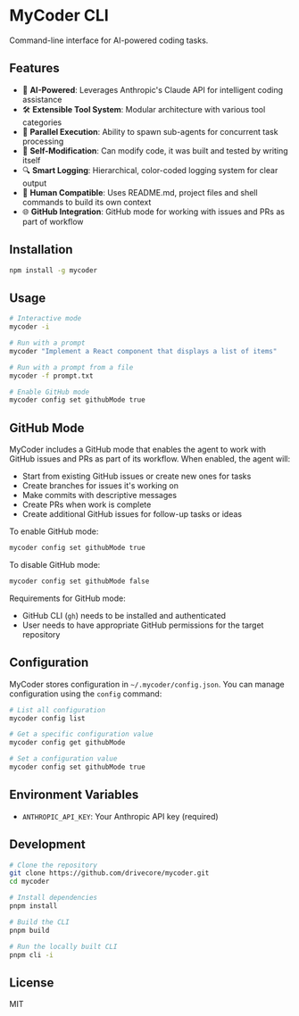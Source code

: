 # MyCoder CLI

Command-line interface for AI-powered coding tasks.

## Features

- 🤖 **AI-Powered**: Leverages Anthropic's Claude API for intelligent coding assistance
- 🛠️ **Extensible Tool System**: Modular architecture with various tool categories
- 🔄 **Parallel Execution**: Ability to spawn sub-agents for concurrent task processing
- 📝 **Self-Modification**: Can modify code, it was built and tested by writing itself
- 🔍 **Smart Logging**: Hierarchical, color-coded logging system for clear output
- 👤 **Human Compatible**: Uses README.md, project files and shell commands to build its own context
- 🌐 **GitHub Integration**: GitHub mode for working with issues and PRs as part of workflow

## Installation

```bash
npm install -g mycoder
```

## Usage

```bash
# Interactive mode
mycoder -i

# Run with a prompt
mycoder "Implement a React component that displays a list of items"

# Run with a prompt from a file
mycoder -f prompt.txt

# Enable GitHub mode
mycoder config set githubMode true
```

## GitHub Mode

MyCoder includes a GitHub mode that enables the agent to work with GitHub issues and PRs as part of its workflow. When enabled, the agent will:

- Start from existing GitHub issues or create new ones for tasks
- Create branches for issues it's working on
- Make commits with descriptive messages
- Create PRs when work is complete
- Create additional GitHub issues for follow-up tasks or ideas

To enable GitHub mode:

```bash
mycoder config set githubMode true
```

To disable GitHub mode:

```bash
mycoder config set githubMode false
```

Requirements for GitHub mode:

- GitHub CLI (`gh`) needs to be installed and authenticated
- User needs to have appropriate GitHub permissions for the target repository

## Configuration

MyCoder stores configuration in `~/.mycoder/config.json`. You can manage configuration using the `config` command:

```bash
# List all configuration
mycoder config list

# Get a specific configuration value
mycoder config get githubMode

# Set a configuration value
mycoder config set githubMode true
```

## Environment Variables

- `ANTHROPIC_API_KEY`: Your Anthropic API key (required)

## Development

```bash
# Clone the repository
git clone https://github.com/drivecore/mycoder.git
cd mycoder

# Install dependencies
pnpm install

# Build the CLI
pnpm build

# Run the locally built CLI
pnpm cli -i
```

## License

MIT
